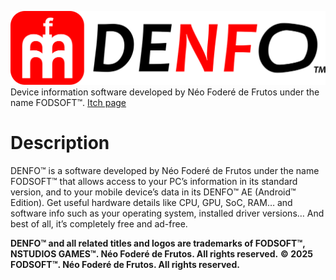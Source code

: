 ![](logo_denfo.png)
Device information software developed by Néo Foderé de Frutos under the name FODSOFT™.
[Itch page](https://fodsoft.itch.io/denfo)
# Description
DENFO™ is a software developed by Néo Foderé de Frutos under the name FODSOFT™ that allows access to your PC’s information in its standard version, and to your mobile device’s data in its DENFO™ AE (Android™ Edition).
Get useful hardware details like CPU, GPU, SoC, RAM… and software info such as your operating system, installed driver versions… And best of all, it’s completely free and ad-free.

**DENFO™ and all related titles and logos are trademarks of FODSOFT™, NSTUDIOS GAMES™. Néo Foderé de Frutos. All rights reserved.**
**© 2025 FODSOFT™. Néo Foderé de Frutos. All rights reserved.**
